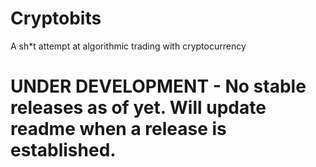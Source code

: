 # Cryptobits
A sh*t attempt at algorithmic trading with cryptocurrency

# UNDER DEVELOPMENT - No stable releases as of yet. Will update readme when a release is established.
